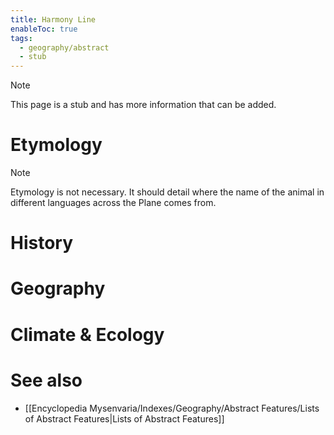 ```yaml
---
title: Harmony Line
enableToc: true
tags:
  - geography/abstract
  - stub
---
```


> [!note]
> This page is a stub and has more information that can be added.

# Etymology

> [!note]
> Etymology is not necessary. It should detail where the name of the animal in different languages across the Plane comes from.
# History

# Geography

# Climate & Ecology

# See also
- [[Encyclopedia Mysenvaria/Indexes/Geography/Abstract Features/Lists of Abstract Features|Lists of Abstract Features]]